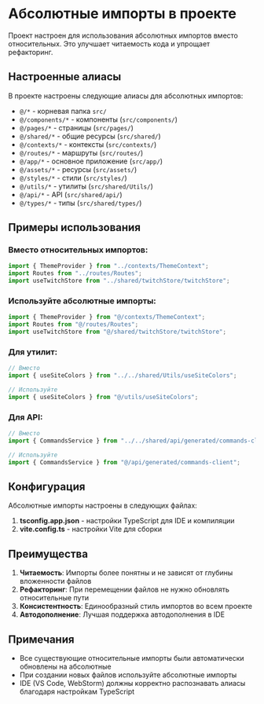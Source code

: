 # Абсолютные импорты в проекте

Проект настроен для использования абсолютных импортов вместо относительных. Это улучшает читаемость кода и упрощает рефакторинг.

## Настроенные алиасы

В проекте настроены следующие алиасы для абсолютных импортов:

- `@/*` - корневая папка `src/`
- `@/components/*` - компоненты (`src/components/`)
- `@/pages/*` - страницы (`src/pages/`)
- `@/shared/*` - общие ресурсы (`src/shared/`)
- `@/contexts/*` - контексты (`src/contexts/`)
- `@/routes/*` - маршруты (`src/routes/`)
- `@/app/*` - основное приложение (`src/app/`)
- `@/assets/*` - ресурсы (`src/assets/`)
- `@/styles/*` - стили (`src/styles/`)
- `@/utils/*` - утилиты (`src/shared/Utils/`)
- `@/api/*` - API (`src/shared/api/`)
- `@/types/*` - типы (`src/shared/types/`)

## Примеры использования

### Вместо относительных импортов:
```typescript
import { ThemeProvider } from "../contexts/ThemeContext";
import Routes from "../routes/Routes";
import useTwitchStore from "../shared/twitchStore/twitchStore";
```

### Используйте абсолютные импорты:
```typescript
import { ThemeProvider } from "@/contexts/ThemeContext";
import Routes from "@/routes/Routes";
import useTwitchStore from "@/shared/twitchStore/twitchStore";
```

### Для утилит:
```typescript
// Вместо
import { useSiteColors } from "../../shared/Utils/useSiteColors";

// Используйте
import { useSiteColors } from "@/utils/useSiteColors";
```

### Для API:
```typescript
// Вместо
import { CommandsService } from "../../shared/api/generated/commands-client";

// Используйте
import { CommandsService } from "@/api/generated/commands-client";
```

## Конфигурация

Абсолютные импорты настроены в следующих файлах:

1. **tsconfig.app.json** - настройки TypeScript для IDE и компиляции
2. **vite.config.ts** - настройки Vite для сборки

## Преимущества

1. **Читаемость**: Импорты более понятны и не зависят от глубины вложенности файлов
2. **Рефакторинг**: При перемещении файлов не нужно обновлять относительные пути
3. **Консистентность**: Единообразный стиль импортов во всем проекте
4. **Автодополнение**: Лучшая поддержка автодополнения в IDE

## Примечания

- Все существующие относительные импорты были автоматически обновлены на абсолютные
- При создании новых файлов используйте абсолютные импорты
- IDE (VS Code, WebStorm) должны корректно распознавать алиасы благодаря настройкам TypeScript 
